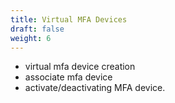 ```yaml
---
title: Virtual MFA Devices
draft: false
weight: 6
---
```


- virtual mfa device creation
- associate mfa device
- activate/deactivating MFA device.